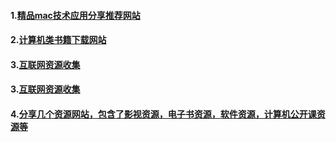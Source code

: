 
#### 1.[精品mac技术应用分享推荐网站](https://wangchujiang.com/awesome-mac/index.zh.html  )
#### 2.[计算机类书籍下载网站](https://www.jb51.net/books/ )
#### 3.[互联网资源收集](https://wangchujiang.com/awesome-mac/index.zh.html)
#### 3.[互联网资源收集](https://wangchujiang.com/awesome-mac/index.zh.html)
#### 4.[分享几个资源网站，包含了影视资源，电子书资源，软件资源，计算机公开课资源等](https://blog.csdn.net/hyb612/article/details/88548509)
